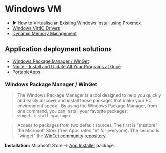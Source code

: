 # Windows VM

- ▶️ [How to Virtualise an Existing Windows Install using Proxmox](https://www.youtube.com/watch?v=eFDcCxRS5Xk)
- [Windows VirtIO Drivers](https://pve.proxmox.com/wiki/Windows_VirtIO_Drivers)
- [Dynamic Memory Management](https://pve.proxmox.com/wiki/Dynamic_Memory_Management)

## Application deployment solutions

- [Windows Package Manager / WinGet](https://github.com/microsoft/winget-cli)
- [Ninite - Install and Update All Your Programs at Once](https://ninite.com/)
- [PortableApps](https://portableapps.com/)

### Windows Package Manager / WinGet

> The Windows Package Manager is a tool designed to help you quickly and easily discover and install those packages that make your PC environment special. By using the Windows Package Manager, from one command, you can install your favorite packages:  
> `winget install <package>`

> Access to packages from two default sources. The first is "msstore" the Microsoft Store (free Apps rated "e" for everyone). The second is "winget" the [WinGet community repository](https://github.com/microsoft/winget-pkgs).

**Installation:**
Microsoft Store -> [App Installer](https://www.microsoft.com/p/app-installer/9nblggh4nns1) package.
